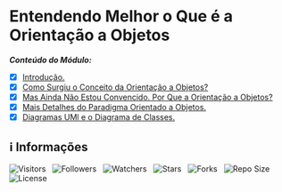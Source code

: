 <!-- Título -->
# Entendendo Melhor o Que é a Orientação a Objetos

***Conteúdo do Módulo:***

* [x] [Introdução.](https://github.com/Devsgeeknerd/cla-int-ent-mel-que-ori-obj-log-ori-obj-com-bas)
* [x] [Como Surgiu o Conceito da Orientação a Objetos?](http://github.com//Devsgeeknerd/cla-com-sur-con-ori-obj-ent-mel-que-ori-obj-log-ori-obj-com-bas)
* [x] [Mas Ainda Não Estou Convencido. Por Que a Orientação a Objetos?](https://github.com/Devsgeeknerd/cla-mas-ain-nao-est-con-por-que-ori-obj-ent-mel-que-ori-obj-log-ori-obj-com-bas)
* [x] [Mais Detalhes do Paradigma Orientado a Objetos.](https://github.com/Devsgeeknerd/cla-mai-det-par-ori-obj-ent-mel-que-ori-obj-log-ori-obj-com-bas)
* [x] [Diagramas UMl e o Diagrama de Classes.](https://github.com/Devsgeeknerd/cla-dia-uml-dia-cla-ent-mel-que-ori-obj-log-ori-obj-com-bas)

<!-- Informações -->
## &#8505; Informações

![Visitors](https://api.visitorbadge.io/api/visitors?path=Devsgeeknerd%2Fmod-ent-mel-que-ori-obj-log-ori-obj-com-bas&label=Visitantes&labelColor=%23700070&labelStyle=none&countColor=%23000fff&style=plastic&color=%23ffffff "Total de Visitantes")
&nbsp;
![Followers](https://img.shields.io/github/followers/Devsgeeknerd?style=p&label=Seguidores&labelColor=800080&color=000fff "Total de Seguidores")
&nbsp;
![Watchers](https://img.shields.io/github/watchers/Devsgeeknerd/mod-ent-mel-que-ori-obj-log-ori-obj-com-bas?style=p&label=Observadores&labelColor=800080&color=000fff "Total de Observadores")
&nbsp;
![Stars](https://img.shields.io/github/stars/Devsgeeknerd/mod-ent-mel-que-ori-obj-log-ori-obj-com-bas?style=p&label=Estrelas&labelColor=800080&color=000fff "Total de Estrelas")
&nbsp;
![Forks](https://img.shields.io/github/forks/Devsgeeknerd/mod-ent-mel-que-ori-obj-log-ori-obj-com-bas?style=p&label=Bifurcações&labelColor=800080&color=000fff "Total de Bifurcações")
&nbsp;
![Repo Size](https://img.shields.io/github/repo-size/Devsgeeknerd/mod-ent-mel-que-ori-obj-log-ori-obj-com-bas?style=p&label=Tamanho&labelColor=800080&color=000fff "Tamanho do Repositório")
&nbsp;
![License](https://img.shields.io/github/license/Devsgeeknerd/mod-ent-mel-que-ori-obj-log-ori-obj-com-bas?style=p&label=Licença&labelColor=800080&color=000fff "Licença do Repositório")
